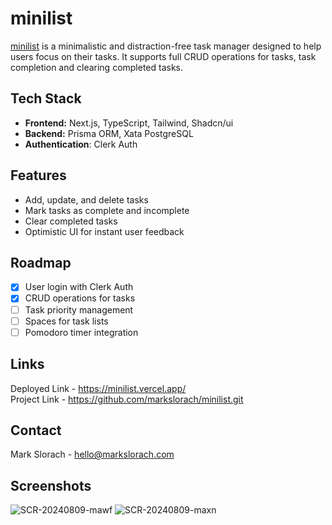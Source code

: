 # minilist
[minilist](https://minilist.vercel.app/) is a minimalistic and distraction-free task manager designed to help users focus on their tasks. It supports full CRUD operations for tasks, task completion and clearing completed tasks.

## Tech Stack
- **Frontend:** Next.js, TypeScript, Tailwind, Shadcn/ui
- **Backend:** Prisma ORM, Xata PostgreSQL
- **Authentication**: Clerk Auth

## Features
* Add, update, and delete tasks
* Mark tasks as complete and incomplete
* Clear completed tasks
* Optimistic UI for instant user feedback

## Roadmap
- [x] User login with Clerk Auth
- [x] CRUD operations for tasks
- [ ] Task priority management
- [ ] Spaces for task lists
- [ ] Pomodoro timer integration

## Links
Deployed Link - https://minilist.vercel.app/ \
Project Link - https://github.com/markslorach/minilist.git

## Contact
Mark Slorach - hello@markslorach.com

## Screenshots
![SCR-20240809-mawf](https://github.com/user-attachments/assets/aeb7f2ad-5f1b-4b42-88eb-571732d56c0f)
![SCR-20240809-maxn](https://github.com/user-attachments/assets/d1d299ba-29dc-4345-a6a9-13fc63a67bcd)
